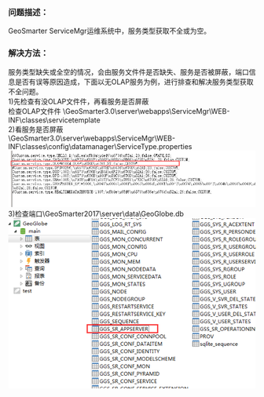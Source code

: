 ### 问题描述： ###

GeoSmarter ServiceMgr运维系统中，服务类型获取不全或为空。


### 解决方法： ###
服务类型缺失或全空的情况，会由服务文件件是否缺失、服务是否被屏蔽，端口信息是否有误等原因造成，下面以无OLAP服务为例，进行排查和解决服务类型获取不全问题。  
1)先检查有没OLAP文件件，再看服务是否屏蔽  
检查OLAP文件件
\GeoSmarter3.0\server\webapps\ServiceMgr\WEB-INF\classes\servicetemplate  
2)看服务是否屏蔽  
\GeoSmarter3.0\server\webapps\ServiceMgr\WEB-INF\classes\config\datamanager\ServiceType.properties   
![](picture/p1.png)    
3)检查端口\GeoSmarter2017\server\data\GeoGlobe.db
![](picture/p2.png)   
